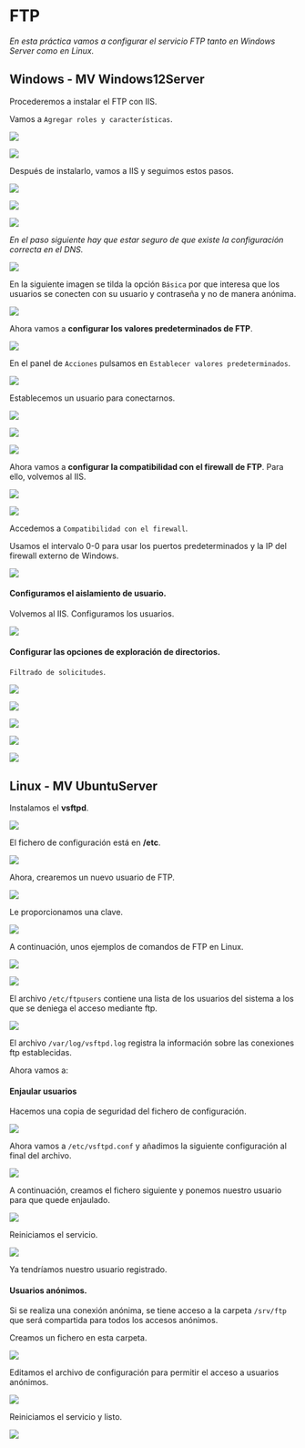 # FTP

*En esta práctica vamos a configurar el servicio FTP tanto en Windows Server como en Linux.*

## Windows - MV Windows12Server

Procederemos a instalar el FTP con IIS.

Vamos a `Agregar roles y características`.

![](./img/a.png)

![](./img/b.png)

Después de instalarlo, vamos a IIS y seguimos estos pasos.

![](./img/c.png)

![](./img/d.png)

![](./img/e.png)

*En el paso siguiente hay que estar seguro de que existe la configuración correcta en el DNS.*

![](./img/f.png)

En la siguiente imagen se tilda la opción `Básica` por que interesa que los usuarios se conecten con su usuario y contraseña y no de manera anónima.

![](./img/g.png)

Ahora vamos a **configurar los valores predeterminados de FTP**.

![](./img/h.png)

En el panel de `Acciones` pulsamos en `Establecer valores predeterminados`.

![](./img/i.png)

Establecemos un usuario para conectarnos.

![](./img/j.png)

![](./img/k.png)

![](./img/l.png)

Ahora vamos a **configurar la compatibilidad con el firewall de FTP**. Para ello, volvemos al IIS.

![](./img/m.png)

![](./img/n.png)

Accedemos a `Compatibilidad con el firewall`.

Usamos el intervalo 0-0 para usar los puertos predeterminados y la IP del firewall externo de Windows.

![](./img/ñ.png)

#### Configuramos el aislamiento de usuario.

Volvemos al IIS. Configuramos los usuarios.

![](./img/o.png)

#### Configurar las opciones de exploración de directorios.

`Filtrado de solicitudes`.

![](./img/p.png)

![](./img/registro1.png)

![](./img/registro2.png)

![](./img/mensajes1.png)

![](./img/mensajes2.png)

## Linux - MV UbuntuServer

Instalamos el **vsftpd**.

![](./img/1.png)

El fichero de configuración está en **/etc**.

![](./img/2.png)

Ahora, crearemos un nuevo usuario de FTP.

![](./img/3.png)

Le proporcionamos una clave.

![](./img/4.png)

A continuación, unos ejemplos de comandos de FTP en Linux.

![](./img/5.png)

![](./img/6.png)

El archivo `/etc/ftpusers` contiene una lista de los usuarios del sistema a los que se deniega el acceso mediante ftp.

![](./img/7.png)

El archivo `/var/log/vsftpd.log` registra la información sobre las conexiones ftp establecidas.

Ahora vamos a:

#### Enjaular usuarios

Hacemos una copia de seguridad del fichero de configuración.

![](./img/8.png)

Ahora vamos a `/etc/vsftpd.conf` y añadimos la siguiente configuración al final del archivo.

![](./img/9.png)

A continuación, creamos el fichero siguiente y ponemos nuestro usuario para que quede enjaulado.

![](./img/10.png)

Reiniciamos el servicio.

![](./img/11.png)

Ya tendríamos nuestro usuario registrado.

#### Usuarios anónimos.

Si se realiza una conexión anónima, se tiene acceso a la carpeta `/srv/ftp` que será compartida para todos los accesos anónimos.

Creamos un fichero en esta carpeta.

![](./img/12.png)

Editamos el archivo de configuración para permitir el acceso a usuarios anónimos.

![](./img/13.png)

Reiniciamos el servicio y listo.

![](./img/14.png)
